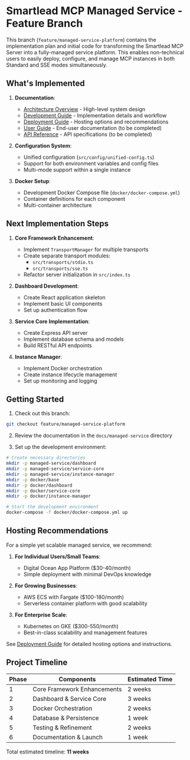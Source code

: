 # Smartlead MCP Managed Service - Feature Branch

This branch (`feature/managed-service-platform`) contains the implementation plan and initial code for transforming the Smartlead MCP Server into a fully-managed service platform. This enables non-technical users to easily deploy, configure, and manage MCP instances in both Standard and SSE modes simultaneously.

## What's Implemented

1. **Documentation**:
   - [Architecture Overview](./ARCHITECTURE.md) - High-level system design
   - [Development Guide](./DEVELOPMENT.md) - Implementation details and workflow
   - [Deployment Guide](./DEPLOYMENT.md) - Hosting options and recommendations
   - [User Guide](./USER_GUIDE.md) - End-user documentation (to be completed)
   - [API Reference](./API_REFERENCE.md) - API specifications (to be completed)

2. **Configuration System**:
   - Unified configuration (`src/config/unified-config.ts`)
   - Support for both environment variables and config files
   - Multi-mode support within a single instance

3. **Docker Setup**:
   - Development Docker Compose file (`docker/docker-compose.yml`)
   - Container definitions for each component
   - Multi-container architecture

## Next Implementation Steps

1. **Core Framework Enhancement**:
   - Implement `TransportManager` for multiple transports
   - Create separate transport modules:
     - `src/transports/stdio.ts`
     - `src/transports/sse.ts`
   - Refactor server initialization in `src/index.ts`

2. **Dashboard Development**:
   - Create React application skeleton
   - Implement basic UI components
   - Set up authentication flow

3. **Service Core Implementation**:
   - Create Express API server
   - Implement database schema and models
   - Build RESTful API endpoints

4. **Instance Manager**:
   - Implement Docker orchestration
   - Create instance lifecycle management
   - Set up monitoring and logging

## Getting Started

1. Check out this branch:
```bash
git checkout feature/managed-service-platform
```

2. Review the documentation in the `docs/managed-service` directory

3. Set up the development environment:
```bash
# Create necessary directories
mkdir -p managed-service/dashboard
mkdir -p managed-service/service-core
mkdir -p managed-service/instance-manager
mkdir -p docker/base
mkdir -p docker/dashboard
mkdir -p docker/service-core
mkdir -p docker/instance-manager

# Start the development environment
docker-compose -f docker/docker-compose.yml up
```

## Hosting Recommendations

For a simple yet scalable managed service, we recommend:

1. **For Individual Users/Small Teams**:
   - Digital Ocean App Platform ($30-40/month)
   - Simple deployment with minimal DevOps knowledge

2. **For Growing Businesses**:
   - AWS ECS with Fargate ($100-180/month)
   - Serverless container platform with good scalability

3. **For Enterprise Scale**:
   - Kubernetes on GKE ($300-550/month)
   - Best-in-class scalability and management features

See [Deployment Guide](./DEPLOYMENT.md) for detailed hosting options and instructions.

## Project Timeline

| Phase | Components | Estimated Time |
|-------|------------|----------------|
| 1 | Core Framework Enhancements | 2 weeks |
| 2 | Dashboard & Service Core | 3 weeks |
| 3 | Docker Orchestration | 2 weeks |
| 4 | Database & Persistence | 1 week |
| 5 | Testing & Refinement | 2 weeks |
| 6 | Documentation & Launch | 1 week |

Total estimated timeline: **11 weeks** 